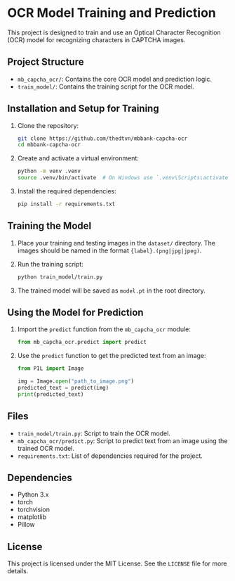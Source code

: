 # OCR Model Training and Prediction

This project is designed to train and use an Optical Character Recognition (OCR) model for recognizing characters in CAPTCHA images.

## Project Structure

- `mb_capcha_ocr/`: Contains the core OCR model and prediction logic.
- `train_model/`: Contains the training script for the OCR model.

## Installation and Setup for Training

1. Clone the repository:
    ```sh
    git clone https://github.com/thedtvn/mbbank-capcha-ocr
    cd mbbank-capcha-ocr
    ```

2. Create and activate a virtual environment:
    ```sh
    python -m venv .venv
    source .venv/bin/activate  # On Windows use `.venv\Scripts\activate`
    ```

3. Install the required dependencies:
    ```sh
    pip install -r requirements.txt
    ```

## Training the Model

1. Place your training and testing images in the `dataset/` directory. The images should be named in the format `{label}.(png|jpg|jpeg)`.

2. Run the training script:
    ```sh
    python train_model/train.py
    ```

3. The trained model will be saved as `model.pt` in the root directory.

## Using the Model for Prediction

1. Import the `predict` function from the `mb_capcha_ocr` module:
    ```python
    from mb_capcha_ocr.predict import predict
    ```

2. Use the `predict` function to get the predicted text from an image:
    ```python
    from PIL import Image

    img = Image.open("path_to_image.png")
    predicted_text = predict(img)
    print(predicted_text)
    ```

## Files

- `train_model/train.py`: Script to train the OCR model.
- `mb_capcha_ocr/predict.py`: Script to predict text from an image using the trained OCR model.
- `requirements.txt`: List of dependencies required for the project.

## Dependencies

- Python 3.x
- torch
- torchvision
- matplotlib
- Pillow

## License

This project is licensed under the MIT License. See the `LICENSE` file for more details.